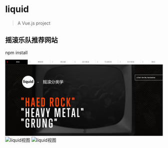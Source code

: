 # liquid

> A Vue.js project

## 摇滚乐队推荐网站

npm install

![liquid视图](https://github.com/dingzhenjiangLT/liquid/blob/master/Screenshots/liquid视图.JPG)
![liquid视图](https://github.com/dingzhnejiangLT/liquid/raw/master/Screenshots/liquid视图2.JPG)
![liquid视图](https://github.com/dingzhnejiangLT/liquid/raw/master/Screenshots/liquid视图3.JPG)
